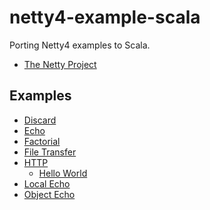 netty4-example-scala
====================

Porting Netty4 examples to Scala.

* [The Netty Project](https://github.com/netty/netty)

Examples
--------
* [Discard](src/main/scala/com/github/kxbmap/netty/example/discard)
* [Echo](src/main/scala/com/github/kxbmap/netty/example/echo)
* [Factorial](src/main/scala/com/github/kxbmap/netty/example/factorial)
* [File Transfer](src/main/scala/com/github/kxbmap/netty/example/filetransfer)
* [HTTP](src/main/scala/com/github/kxbmap/netty/example/http)
  * [Hello World](src/main/scala/com/github/kxbmap/netty/example/http/helloworld)
* [Local Echo](src/main/scala/com/github/kxbmap/netty/example/localecho)
* [Object Echo](src/main/scala/com/github/kxbmap/netty/example/objectecho)
